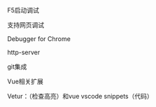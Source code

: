 F5启动调试 

支持网页调试 

Debugger for Chrome 


http-server 

git集成 

Vue相关扩展 

Vetur：（检查高亮）和vue vscode snippets（代码） 